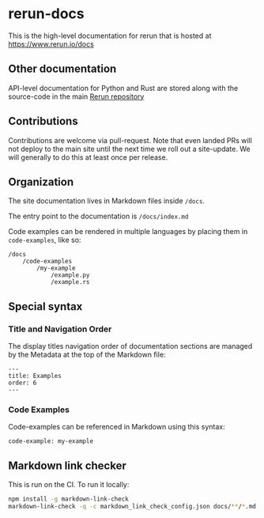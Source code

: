 # rerun-docs

This is the high-level documentation for rerun that is hosted at https://www.rerun.io/docs

## Other documentation
API-level documentation for Python and Rust are stored along with the source-code in
the main [Rerun repository](https://github.com/rerun-io/rerun)

## Contributions

Contributions are welcome via pull-request. Note that even landed PRs will not deploy to the main site
until the next time we roll out a site-update. We will generally to do this at least once per release.


## Organization

The site documentation lives in Markdown files inside `/docs`.

The entry point to the documentation is `/docs/index.md`

Code examples can be rendered in multiple languages by placing them in `code-examples`, like so:

```
/docs
    /code-examples
        /my-example
            /example.py
            /example.rs
```

## Special syntax

### Title and Navigation Order
The display titles navigation order of documentation sections are managed by the Metadata at the top of the Markdown
file:
```
---
title: Examples
order: 6
---
```


### Code Examples

Code-examples can be referenced in Markdown using this syntax:
```
code-example: my-example
```


## Markdown link checker
This is run on the CI. To run it locally:

```sh
npm install -g markdown-link-check
markdown-link-check -q -c markdown_link_check_config.json docs/**/*.md
```
